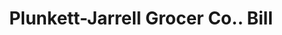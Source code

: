 ---
doi: 10.7916/D8001DBV
date_other: '1917'
date_other_textual: '1917'
form: printed ephemera
genre:
- Invoices
name:
- Plunkett-Jarrell Grocer Co.
object_in_context_url: https://biggert.cul.columbia.edu/items/view/ave_biggert_01817
subject_hierarchical_geographic:
- Little Rock, Arkansas, United States
subject_name:
- Plunkett-Jarrell Grocer Co.
title: Plunkett-Jarrell Grocer Co.. Bill
sort_title: Plunkett-Jarrell Grocer Co.. Bill
call_number: ave_biggert_01817
coordinates:
- 34.736111111111114,-92.33111111111111
pid: ave_biggert_01817
identifiers: ave_biggert_01817
permalink: /biggert/ave_biggert_01817/
layout: iiif-image-page
---